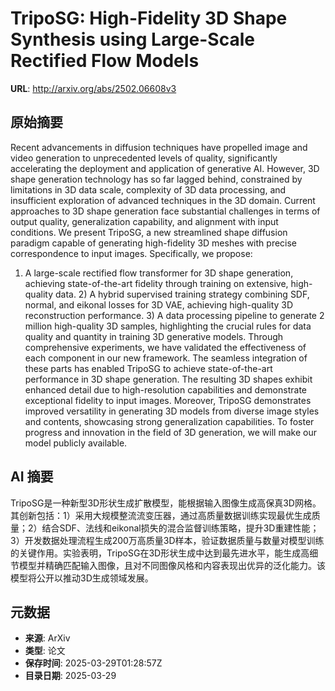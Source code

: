 # TripoSG: High-Fidelity 3D Shape Synthesis using Large-Scale Rectified Flow Models

**URL**: http://arxiv.org/abs/2502.06608v3

## 原始摘要

Recent advancements in diffusion techniques have propelled image and video
generation to unprecedented levels of quality, significantly accelerating the
deployment and application of generative AI. However, 3D shape generation
technology has so far lagged behind, constrained by limitations in 3D data
scale, complexity of 3D data processing, and insufficient exploration of
advanced techniques in the 3D domain. Current approaches to 3D shape generation
face substantial challenges in terms of output quality, generalization
capability, and alignment with input conditions. We present TripoSG, a new
streamlined shape diffusion paradigm capable of generating high-fidelity 3D
meshes with precise correspondence to input images. Specifically, we propose:
1) A large-scale rectified flow transformer for 3D shape generation, achieving
state-of-the-art fidelity through training on extensive, high-quality data. 2)
A hybrid supervised training strategy combining SDF, normal, and eikonal losses
for 3D VAE, achieving high-quality 3D reconstruction performance. 3) A data
processing pipeline to generate 2 million high-quality 3D samples, highlighting
the crucial rules for data quality and quantity in training 3D generative
models. Through comprehensive experiments, we have validated the effectiveness
of each component in our new framework. The seamless integration of these parts
has enabled TripoSG to achieve state-of-the-art performance in 3D shape
generation. The resulting 3D shapes exhibit enhanced detail due to
high-resolution capabilities and demonstrate exceptional fidelity to input
images. Moreover, TripoSG demonstrates improved versatility in generating 3D
models from diverse image styles and contents, showcasing strong generalization
capabilities. To foster progress and innovation in the field of 3D generation,
we will make our model publicly available.


## AI 摘要

TripoSG是一种新型3D形状生成扩散模型，能根据输入图像生成高保真3D网格。其创新包括：1）采用大规模整流流变压器，通过高质量数据训练实现最优生成质量；2）结合SDF、法线和eikonal损失的混合监督训练策略，提升3D重建性能；3）开发数据处理流程生成200万高质量3D样本，验证数据质量与数量对模型训练的关键作用。实验表明，TripoSG在3D形状生成中达到最先进水平，能生成高细节模型并精确匹配输入图像，且对不同图像风格和内容表现出优异的泛化能力。该模型将公开以推动3D生成领域发展。

## 元数据

- **来源**: ArXiv
- **类型**: 论文
- **保存时间**: 2025-03-29T01:28:57Z
- **目录日期**: 2025-03-29

